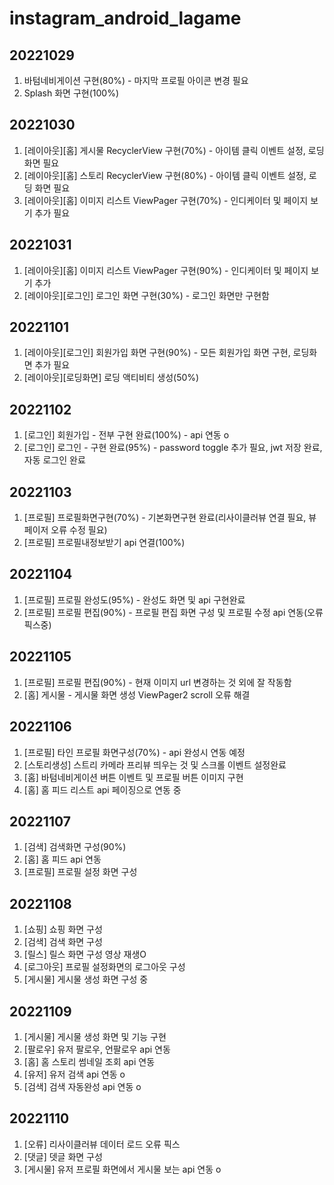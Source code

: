 # instagram_android_lagame

## 20221029
 1. 바텀네비게이션 구현(80%) - 마지막 프로필 아이콘 변경 필요
 2. Splash 화면 구현(100%)
## 20221030
 1. [레이아웃][홈] 게시물 RecyclerView 구현(70%) - 아이템 클릭 이벤트 설정, 로딩 화면 필요
 2. [레이아웃][홈] 스토리 RecyclerView 구현(80%) - 아이템 클릭 이벤트 설정, 로딩 화면 필요
 3. [레이아웃][홈] 이미지 리스트 ViewPager 구현(70%) - 인디케이터 및 페이지 보기 추가 필요
## 20221031
 1. [레이아웃][홈] 이미지 리스트 ViewPager 구현(90%) - 인디케이터 및 페이지 보기 추가
 2. [레이아웃][로그인] 로그인 화면 구현(30%) - 로그인 화면만 구현함
## 20221101
 1. [레이아웃][로그인] 회원가입 화면 구현(90%) - 모든 회원가입 화면 구현, 로딩화면 추가 필요
 2. [레이아웃][로딩화면] 로딩 액티비티 생성(50%)
## 20221102
 1. [로그인] 회원가입 - 전부 구현 완료(100%) - api 연동 o
 2. [로그인] 로그인 - 구현 완료(95%) - password toggle 추가 필요, jwt 저장 완료, 자동 로그인 완료
## 20221103
 1. [프로필] 프로필화면구현(70%) - 기본화면구현 완료(리사이클러뷰 연결 필요, 뷰페이저 오류 수정 필요)
 2. [프로필] 프로필내정보받기 api 연결(100%)
## 20221104
 1. [프로필] 프로필 완성도(95%) - 완성도 화면 및 api 구현완료
 2. [프로필] 프로필 편집(90%) - 프로필 편집 화면 구성 및 프로필 수정 api 연동(오류 픽스중)
## 20221105
 1. [프로필] 프로필 편집(90%) - 현재 이미지 url 변경하는 것 외에 잘 작동함
 2. [홈] 게시물 - 게시물 화면 생성 ViewPager2 scroll 오류 해결
## 20221106
 1. [프로필] 타인 프로필 화면구성(70%) - api 완성시 연동 예정
 2. [스토리생성] 스트리 카메라 프리뷰 띄우는 것 및 스크롤 이벤트 설정완료
 3. [홈] 바텀네비게이션 버튼 이벤트 및 프로필 버튼 이미지 구현
 4. [홈] 홈 피드 리스트 api 페이징으로 연동 중 
## 20221107
 1. [검색] 검색화면 구성(90%)
 2. [홈] 홈 피드 api 연동 
 3. [프로필] 프로필 설정 화면 구성
## 20221108
 1. [쇼핑] 쇼핑 화면 구성
 2. [검색] 검색 화면 구성
 3. [릴스] 릴스 화면 구성 영상 재생O
 4. [로그아웃] 프로필 설정화면의 로그아웃 구성
 5. [게시물] 게시물 생성 화면 구성 중
## 20221109
 1. [게시물] 게시물 생성 화면 및 기능 구현 
 2. [팔로우] 유저 팔로우, 언팔로우 api 연동
 3. [홈] 홈 스토리 썸네일 조회 api 연동
 4. [유저] 유저 검색 api 연동 o
 5. [검색] 검색 자동완성 api 연동 o
## 20221110
 1. [오류] 리사이클러뷰 데이터 로드 오류 픽스
 2. [댓글] 뎃글 화면 구성
 3. [게시물] 유저 프로필 화면에서 게시물 보는 api 연동 o

